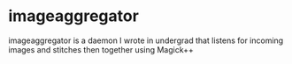 # imageaggregator
imageaggregator is a daemon I wrote in undergrad that listens for incoming images and stitches then together using Magick++
